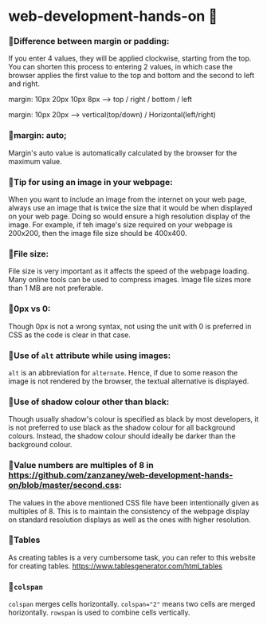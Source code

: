 # web-development-hands-on :beginner:


### :pushpin:Difference between margin or padding:
If you enter 4 values, they will be applied clockwise, starting from the top. You can shorten this process to entering 2 values, in which case the browser applies the first value to the top and bottom and the second to left and right.

margin: 10px 20px 10px 8px --> top / right / bottom / left

margin: 10px 20px --> vertical(top/down) / Horizontal(left/right)


### :pushpin:margin: auto;
Margin's auto value is automatically calculated by the browser for the maximum value.

### :pushpin:Tip for using an image in your webpage:
When you want to include an image from the internet on your web page, always use an image that is twice the size that it would be when displayed on your web page. Doing so would ensure a high resolution display of the image. For example, if teh image's size required on your webpage is 200x200, then the image file size should be 400x400.

### :pushpin:File size:
File size is very important as it affects the speed of the webpage loading. Many online tools can be used to compress images. Image file sizes more than 1 MB are not preferable.

### :pushpin:0px vs 0:
Though 0px is not a wrong syntax, not using the unit with 0 is preferred in CSS as the code is clear in that case.

### :pushpin:Use of ```alt``` attribute while using images:
```alt``` is an abbreviation for ```alternate```. Hence, if due to some reason the image is not rendered by the browser, the textual alternative is displayed.

### :pushpin:Use of shadow colour other than black:
Though usually shadow's colour is specified as black by most developers, it is not preferred to use black as the shadow colour for all background colours. Instead, the shadow colour should ideally be darker than the background colour.

### :pushpin:Value numbers are multiples of 8 in https://github.com/zanzaney/web-development-hands-on/blob/master/second.css:
The values in the above mentioned CSS file have been intentionally given as multiples of 8. This is to maintain the consistency of the webpage display on standard resolution displays as well as the ones with higher resolution.

### :pushpin:Tables
As creating tables is a very cumbersome task, you can refer to this website for creating tables.
https://www.tablesgenerator.com/html_tables

### :pushpin:```colspan```
```colspan``` merges cells horizontally. ```colspan="2"``` means two cells are merged horizontally. ```rowspan``` is used to combine cells vertically. 





